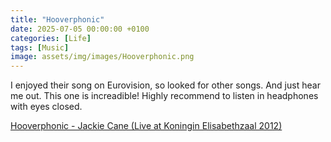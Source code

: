 ```yaml
---
title: "Hooverphonic"
date: 2025-07-05 00:00:00 +0100
categories: [Life]
tags: [Music]
image: assets/img/images/Hooverphonic.png
---
```



I enjoyed their song on Eurovision, so looked for other songs. And just hear me out. This one is increadible! Highly recommend to listen in headphones with eyes closed.<br>


<a href="https://www.youtube.com/watch?v=SS2dGjBCguQ" target="_blank">Hooverphonic - Jackie Cane (Live at Koningin Elisabethzaal 2012)</a>
